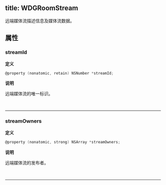 title: WDGRoomStream
---

远端媒体流描述信息及媒体流数据。

## 属性

### streamId

**定义**

```objectivec
@property (nonatomic, retain) NSNumber *streamId;
```

**说明**

远端媒体流的唯一标识。

</br>

---

### streamOwners

**定义**

```objectivec
@property (nonatomic, strong) NSArray *streamOwners;
```

**说明**

远端媒体流的发布者。

</br>

---
